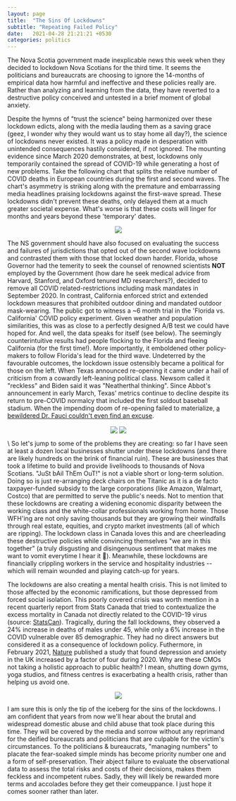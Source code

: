 ```yaml
---
layout: page
title:  "The Sins Of Lockdowns"
subtitle: "Repeating Failed Policy"
date:   2021-04-28 21:21:21 +0530
categories: politics
---
```


The Nova Scotia government made inexplicable news this week when they decided to lockdown Nova Scotians for the third time. It seems the politicians and bureaucrats are choosing to ignore the 14-months of empirical data how harmful and ineffective and these policies really are. Rather than analyzing and learning from the data, they have reverted to a destructive policy conceived and untested in a brief moment of global anxiety. 

Despite the hymns of "trust the science" being harmonized over these lockdown edicts, along with the media lauding them as a saving grace (geez, I wonder why they would want us to stay home all day?), the science of lockdowns never existed. It was a policy made in desperation with unintended consequences hastily considered, if not ignored. The mounting evidence since March 2020 demonstrates, at best, lockdowns only temporarily contained the spread of COVID-19 while generating a host of new problems. Take the following chart that splits the relative number of COVID deaths in European countries during the first and second waves. The chart's asymmetry is striking along with the premature and embarrassing media headlines praising lockdowns against the first-wave spread. These lockdowns didn't prevent these deaths, only delayed them at a much greater societal expense. What's worse is that these costs will linger for months and years beyond these 'temporary' dates.
  

<p align="center">
  <img align="center" src="https://jfm-data.github.io/assets/img/second_wave.png">
</p>  
  


The NS government should have also focused on evaluating the success and failures of jurisdictions that opted out of the second wave lockdowns and contrasted them with those that locked down harder. Florida, whose Governor had the temerity to seek the counsel of renowned scientists __NOT__ employed by the Government (how dare he seek medical advice from Harvard, Stanford, and Oxford tenured MD researchers?), decided to remove all COVID related-restrictions including mask mandates in September 2020. In contrast, California enforced strict and extended lockdown measures that prohibited outdoor dining and mandated outdoor mask-wearing. The public got to witness a ~6 month trial in the 'Florida vs. California' COVID policy experiment. Given weather and population similarities, this was as close to a perfectly designed A/B test we could have hoped for. And well, the data speaks for itself (see below). The seemingly counterintuitive results had people flocking to the Florida and fleeing California (for the first time!). More importantly, it emboldened other policy-makers to follow Florida's lead for the third wave. Undeterred by the favourable outcomes, the lockdown issue ostensibly became a political for those on the left. When Texas announced re-opening it came under a hail of criticism from a cowardly left-leaning political class. Newsom called it "reckless" and Biden said it was "Neatherthal thinking". Since Abbot's announcement in early March, Texas' metrics continue to decline despite its return to pre-COVID normalcy that included the first soldout baseball stadium. When the impending doom of re-opening failed to materialize, [a bewildered Dr. Fauci couldn't even find an excuse](https://nypost.com/2021/04/10/fauci-not-sure-why-texas-doesnt-have-covid-uptick-after-nixing-masks/). 
  

<p align="center">
  <img align="center" src="https://jfm-data.github.io/assets/img/fla_cali_covid.jpg">
  <img align="center" src="https://jfm-data.github.io/assets/img/US_states_covid.jpg">
</p>    
\
So let's jump to some of the problems they are creating: so far I have seen at least a dozen local businesses shutter under these lockdowns (and there are likely hundreds on the brink of financial ruin). These are businesses that took a lifetime to build and provide livelihoods to thousands of Nova Scotians. "JuSt bAil ThEm OuT!" is not a viable short or long-term solution. Doing so is just re-arranging deck chairs on the Titanic as it is a de facto taxpayer-funded subsidy to the large corporations (like Amazon, Walmart, Costco) that are permitted to serve the public's needs. Not to mention that these lockdowns are creating a widening economic disparity between the working class and the white-collar professionals working from home. Those WFH'ing are not only saving thousands but they are growing their windfalls through real estate, equities, and crypto market investments (all of which are ripping). The lockdown class in Canada loves this and are cheerleading these destructive policies while convincing themselves "we are in this together" (a truly disgusting and disingenuous sentiment that makes me want to vomit everytime I hear it 🤮). Meanwhile, these lockdowns are financially crippling workers in the service and hospitality industries --which will remain wounded and playing catch-up for years.  

The lockdowns are also creating a mental health crisis. This is not limited to those affected by the economic ramifications, but those depressed from forced social isolation. This poorly covered crisis was worth mention in a recent quarterly report from Stats Canada that tried to contextualize the excess mortality in Canada not directly related to the COVID-19 virus (source: [StatsCan](https://www150.statcan.gc.ca/n1/en/daily-quotidien/210310/dq210310c-eng.pdf?st=fHDKnpD3)). Tragically, during the fall lockdowns, they observed a 24% increase in deaths of males under 45, while only a 6% increase in the COVID vulnerable over 85 demographic. They had no direct answers but considered it as a consequence of lockdown policy. Futhermore, in February 2021, [Nature](https://www.nature.com/articles/d41586-021-00175-z) published a study that found depression and anxiety in the UK increased by a factor of four during 2020. Why are these CMOs not taking a holistic approach to public health? I mean, shutting down gyms, yoga studios, and fitness centres is exacerbating a health crisis, rather than helping us avoid one. 
  
<p align="center">
  <img align="center" src="https://jfm-data.github.io/assets/img/mental_health.png">
</p>  
  
I am sure this is only the tip of the iceberg for the sins of the lockdowns. I am confident that years from now we'll hear about the brutal and widespread domestic abuse and child abuse that took place during this time. They will be covered by the media and sorrow without any reprimand for the deified bureaucrats and politicians that are culpable for the victim's circumstances. To the politicians & bureaucrats, "managing numbers" to placate the fear-soaked simple minds has become priority number one and a form of self-preservation. Their abject failure to evaluate the observational data to assess the total risks and costs of their decisions, makes them feckless and incompetent rubes. Sadly, they will likely be rewarded more terms and accolades before they get their comeuppance. I just hope it comes sooner rather than later.



